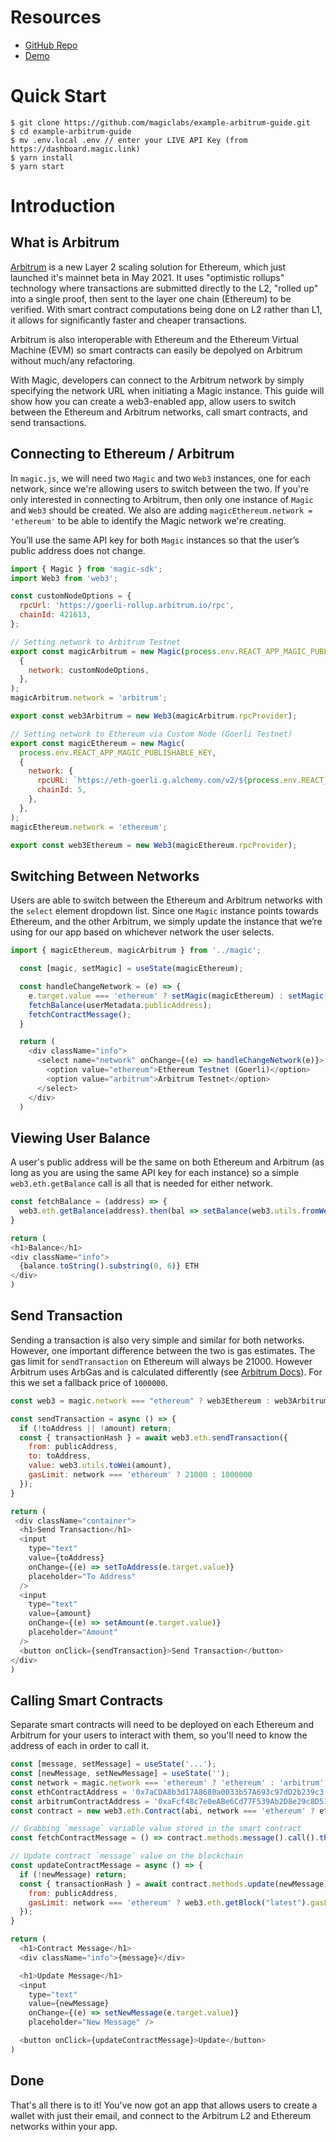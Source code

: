 # Resources
- [GitHub Repo](https://github.com/magiclabs/example-arbitrum-guide)
- [Demo](https://magic-arbitrum.vercel.app/login)

# Quick Start

```
$ git clone https://github.com/magiclabs/example-arbitrum-guide.git
$ cd example-arbitrum-guide
$ mv .env.local .env // enter your LIVE API Key (from https://dashboard.magic.link)
$ yarn install
$ yarn start
```

# Introduction

## What is Arbitrum

[Arbitrum](https://arbitrum.io) is a new Layer 2 scaling solution for Ethereum, which just launched it's mainnet beta in May 2021. It uses "optimistic rollups" technology where transactions are submitted directly to the L2, "rolled up" into a single proof, then sent to the layer one chain (Ethereum) to be verified. With smart contract computations being done on L2 rather than L1, it allows for significantly faster and cheaper transactions.

Arbitrum is also interoperable with Ethereum and the Ethereum Virtual Machine (EVM) so smart contracts can easily be depolyed on Arbitrum without much/any refactoring.

With Magic, developers can connect to the Arbitrum network by simply specifying the network URL when initiating a Magic instance. This guide will show how you can create a web3-enabled app, allow users to switch between the Ethereum and Arbitrum networks, call smart contracts, and send transactions. 

## Connecting to Ethereum / Arbitrum

In `magic.js`, we will need two `Magic` and two `Web3` instances, one for each network, since we're allowing users to switch between the two. If you're only interested in connecting to Arbitrum, then only one instance of `Magic` and `Web3` should be created. We also are adding `magicEthereum.network = 'ethereum'` to be able to identify the Magic network we're creating.

You’ll use the same API key for both `Magic` instances so that the user’s public address does not change. 

```js
import { Magic } from 'magic-sdk';
import Web3 from 'web3';

const customNodeOptions = {
  rpcUrl: 'https://goerli-rollup.arbitrum.io/rpc',
  chainId: 421613,
};

// Setting network to Arbitrum Testnet
export const magicArbitrum = new Magic(process.env.REACT_APP_MAGIC_PUBLISHABLE_KEY, 
  { 
    network: customNodeOptions,
  },
);
magicArbitrum.network = 'arbitrum';

export const web3Arbitrum = new Web3(magicArbitrum.rpcProvider);

// Setting network to Ethereum via Custom Node (Goerli Testnet)
export const magicEthereum = new Magic(
  process.env.REACT_APP_MAGIC_PUBLISHABLE_KEY, 
  { 
    network: {
      rpcURL: `https://eth-goerli.g.alchemy.com/v2/${process.env.REACT_APP_ALCHEMY_API_KEY}`,
      chainId: 5,
    },
  },
);
magicEthereum.network = 'ethereum';

export const web3Ethereum = new Web3(magicEthereum.rpcProvider);
```

## Switching Between Networks

Users are able to switch between the Ethereum and Arbitrum networks with the `select` element dropdown list. Since one `Magic` instance points towards Ethereum, and the other Arbitrum, we simply update the instance that we’re using for our app based on whichever network the user selects.

```js
import { magicEthereum, magicArbitrum } from '../magic';

  const [magic, setMagic] = useState(magicEthereum);

  const handleChangeNetwork = (e) => {
    e.target.value === 'ethereum' ? setMagic(magicEthereum) : setMagic(magicArbitrum);
    fetchBalance(userMetadata.publicAddress);
    fetchContractMessage();
  }

  return (
    <div className="info">
      <select name="network" onChange={(e) => handleChangeNetwork(e)}>
        <option value="ethereum">Ethereum Testnet (Goerli)</option>
        <option value="arbitrum">Arbitrum Testnet</option>
      </select>
    </div>
  )
```

## Viewing User Balance

A user's public address will be the same on both Ethereum and Arbitrum (as long as you are using the same API key for each instance) so a simple `web3.eth.getBalance` call is all that is needed for either network.

```js
const fetchBalance = (address) => {
  web3.eth.getBalance(address).then(bal => setBalance(web3.utils.fromWei(bal)))
}

return (
<h1>Balance</h1>
<div className="info">
  {balance.toString().substring(0, 6)} ETH
</div>
)
```

## Send Transaction

Sending a transaction is also very simple and similar for both networks. However, one important difference between the two is gas estimates. The gas limit for `sendTransaction` on Ethereum will always be 21000. However Arbitrum uses ArbGas and is calculated differently (see [Arbitrum Docs](https://developer.offchainlabs.com/docs/arbgas)). For this we set a fallback price of `1000000`.

```js
const web3 = magic.network === "ethereum" ? web3Ethereum : web3Arbitrum;

const sendTransaction = async () => {
  if (!toAddress || !amount) return;
  const { transactionHash } = await web3.eth.sendTransaction({
    from: publicAddress,
    to: toAddress,
    value: web3.utils.toWei(amount),
    gasLimit: network === 'ethereum' ? 21000 : 1000000
  });
}

return (
 <div className="container">
  <h1>Send Transaction</h1>
  <input 
    type="text" 
    value={toAddress} 
    onChange={(e) => setToAddress(e.target.value)} 
    placeholder="To Address" 
  />
  <input 
    type="text" 
    value={amount} 
    onChange={(e) => setAmount(e.target.value)} 
    placeholder="Amount" 
  />
  <button onClick={sendTransaction}>Send Transaction</button>
</div>
)
```

## Calling Smart Contracts

Separate smart contracts will need to be deployed on each Ethereum and Arbitrum for your users to interact with them, so you'll need to know the address of each in order to call it. 

```js
const [message, setMessage] = useState('...');
const [newMessage, setNewMessage] = useState('');
const network = magic.network === 'ethereum' ? 'ethereum' : 'arbitrum';
const ethContractAddress = '0x7aCDA8b3d17A8680a0033b57A693c97dD2b239c3';
const arbitrumContractAddress = '0xaFcf48c7e0eABe6Cd77F539Ab2D8e29c8D5197Dc';
const contract = new web3.eth.Contract(abi, network === 'ethereum' ? ethContractAddress : arbitrumContractAddress);

// Grabbing `message` variable value stored in the smart contract
const fetchContractMessage = () => contract.methods.message().call().then(setMessage)

// Update contract `message` value on the blockchain
const updateContractMessage = async () => {
  if (!newMessage) return;
  const { transactionHash } = await contract.methods.update(newMessage).send({ 
    from: publicAddress, 
    gasLimit: network === 'ethereum' ? web3.eth.getBlock("latest").gasLimit : 1000000 
  });
}

return (
  <h1>Contract Message</h1>
  <div className="info">{message}</div>

  <h1>Update Message</h1>
  <input 
    type="text" 
    value={newMessage} 
    onChange={(e) => setNewMessage(e.target.value)} 
    placeholder="New Message" />

  <button onClick={updateContractMessage}>Update</button>
)
```

## Done

That's all there is to it! You've now got an app that allows users to create a wallet with just their email, and connect to the Arbitrum L2 and Ethereum networks within your app.
